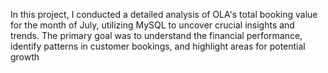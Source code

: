 In this project, I conducted a detailed analysis of OLA's total booking value for the month of July, utilizing MySQL to uncover crucial insights and trends. The primary goal was to understand the financial performance, identify patterns in customer bookings, and highlight areas for potential growth
